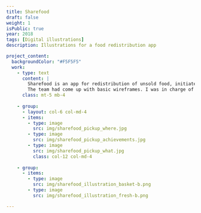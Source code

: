 ```yaml
---
title: Sharefood
draft: false
weight: 1
isPublic: true
year: 2018
tags: [Digital illustrations]
description: Illustrations for a food redistribution app

project_content:
  backgroundColor: "#F5F5F5"
  work:
    - type: text
      content: |
        Sharefood is an app for redistribution of unsold food, initiated during a hackathon. <br />
        The team had come up with basic wireframes. I was in charge of helping them shape and design a clean version of the UI, giving the brand a consistent and sleek look, with a friendly touch provided by custom illustrations.
      class: mt-5 mb-4
    
    - group:
      - layout: col-6 col-md-4
      - items:
        - type: image
          src: img/sharefood_pickup_where.jpg
        - type: image
          src: img/sharefood_pickup_achievements.jpg
        - type: image
          src: img/sharefood_pickup_what.jpg
          class: col-12 col-md-4
    
    - group:
      - items:
        - type: image
          src: img/sharefood_illustration_basket-b.png
        - type: image
          src: img/sharefood_illustration_fresh-b.png

---
```

